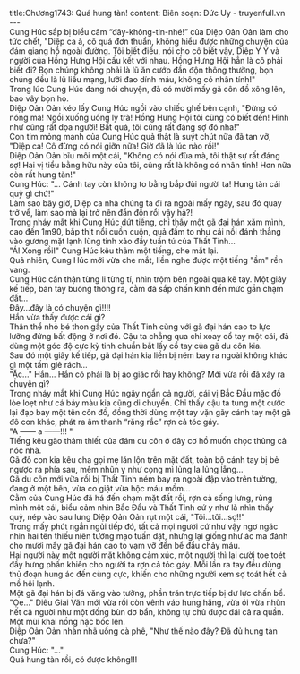 title:Chương1743: Quá hung tàn!
content:
Biên soạn: Đức Uy - truyenfull.vn<br>---<br>Cung Húc sắp bị biểu cảm “đây-không-tin-nhé!” của Diệp Oản Oản làm cho tức chết, "Diệp ca à, cô quá đơn thuần, không hiểu được những chuyện của đám giang hồ ngoài đường. Tôi biết điều, nói cho cô biết vậy, Diệp Y Y và người của Hồng Hưng Hội cấu kết với nhau. Hồng Hưng Hội hẳn là cô phải biết đi? Bọn chúng không phải là lũ ăn cướp đần độn thông thường, bọn chúng đều là lũ liều mạng, lưỡi đao dính máu, không có nhân tính!"<br>Trong lúc Cung Húc đang nói chuyện, đã có mười mấy gã côn đồ xông lên, bao vây bọn họ.<br>Diệp Oản Oản kéo lấy Cung Húc ngồi vào chiếc ghế bên cạnh, "Đừng có nóng mà! Ngồi xuống uống ly trà! Hồng Hưng Hội tôi cũng có biết đến! Hình như cũng rất dọa người! Bất quá, tôi cũng rất đáng sợ đó nha!"<br>Con tim mỏng manh của Cung Húc quả thật là suýt chút nữa đã tan vỡ, "Diệp ca! Cô đừng có nói giỡn nữa! Giờ đã là lúc nào rồi!"<br>Diệp Oản Oản bĩu môi một cái, "Không có nói đùa mà, tôi thật sự rất đáng sợ! Hai vị tiểu bằng hữu này của tôi, cũng rất là không có nhân tính! Hơn nữa còn rất hung tàn!"<br>Cung Húc: "... Cánh tay còn không to bằng bắp đùi người ta! Hung tàn cái quỷ gì chứ!"<br>Làm sao bây giờ, Diệp ca nhà chúng ta đi ra ngoài mấy ngày, sau đó quay trở về, làm sao mà lại trở nên đần độn rồi vậy hả?!<br>Trong nháy mắt khi Cung Húc dứt tiếng, chỉ thấy một gã đại hán xăm mình, cao đến 1m90, bắp thịt nổi cuồn cuộn, quả đấm to như cái nồi đánh thẳng vào gương mặt lạnh lùng tinh xảo đầy tuấn tú của Thất Tinh…<br>"Á! Xong rồi!" Cung Húc kêu thảm một tiếng, che mắt lại.<br>Quả nhiên, Cung Húc mới vừa che mắt, liền nghe được một tiếng "ầm" rền vang.<br>Cung Húc cẩn thận từng li từng tí, nhìn trộm bên ngoài qua kẽ tay. Một giây kế tiếp, bàn tay buông thõng ra, cằm đã sắp chấn kinh đến mức gần chạm đất…<br>Đây…đây là có chuyện gì!!!!<br>Hắn vừa thấy được cái gì?<br>Thân thể nhỏ bé thon gầy của Thất Tinh cùng với gã đại hán cao to lực lưỡng đứng bất động ở nơi đó. Cậu ta chẳng qua chỉ xoay cổ tay một cái, đã dùng một góc độ cực kỳ tinh chuẩn bắt lấy cổ tay của gã du côn kia.<br>Sau đó một giây kế tiếp, gã đại hán kia liền bị ném bay ra ngoài không khác gì một tấm giẻ rách…<br>"Ặc..." Hắn... Hắn có phải là bị ảo giác rồi hay không? Mới vừa rồi đã xảy ra chuyện gì?<br>Trong nháy mắt khi Cung Húc ngây ngẩn cả người, cái vị Bắc Đẩu mặc đồ lòe loẹt như cá bảy màu kia cũng di chuyển. Chỉ thấy cậu ta tung một cước lại đạp bay một tên côn đồ, đồng thời dùng một tay vặn gãy cánh tay một gã đô con khác, phát ra âm thanh “răng rắc” rợn cả tóc gáy.<br>"A —— a ——!!! "<br>Tiếng kêu gào thảm thiết của đám du côn ở đây cơ hồ muốn chọc thủng cả nóc nhà.<br>Gã đô con kia kêu cha gọi mẹ lăn lộn trên mặt đất, toàn bộ cánh tay bị bẻ ngược ra phía sau, mềm nhũn y như cọng mì lủng la lủng lẳng…<br>Gã du côn mới vừa rồi bị Thất Tinh ném bay ra ngoài đập vào trên tường, đang ở một bên, vừa co giật vừa hộc máu mồm…<br>Cằm của Cung Húc đã há đến chạm mặt đất rồi, rợn cả sống lưng, rùng mình một cái, biểu cảm nhìn Bắc Đẩu và Thất Tinh cứ y như là nhìn thấy quỷ, nép vào sau lưng Diệp Oản Oản rụt một cái, "Tôi…tôi…sợ!!"<br>Trong mấy phút ngắn ngủi tiếp đó, tất cả mọi người cứ như vậy ngơ ngác nhìn hai tên thiếu niên tướng mạo tuấn dật, nhưng lại giống như ác ma đánh cho mười mấy gã đại hán cao to vạm vỡ đến bể đầu chảy máu.<br>Hai người này một người mặt không cảm xúc, một người thì lại cười toe toét đầy hưng phấn khiến cho người ta rợn cả tóc gáy. Mỗi lần ra tay đều dùng thủ đoạn hung ác đến cùng cực, khiến cho những người xem sợ toát hết cả mồ hôi lạnh.<br>Một gã đại hán bị đá văng vào tường, phần trán trực tiếp bị dư lực chấn bể.<br>"Ọe..." Diêu Giai Văn mới vừa rồi còn vênh váo hung hăng, vừa ói vừa nhũn hết cả người như một đống bùn dơ bẩn, không tự chủ được đái cả ra quần. Một mùi khai nồng nặc bốc lên.<br>Diệp Oản Oản nhàn nhã uống cà phê, "Như thế nào đây? Đã đủ hung tàn chưa?"<br>Cung Húc: "..."<br>Quá hung tàn rồi, có được không!!!